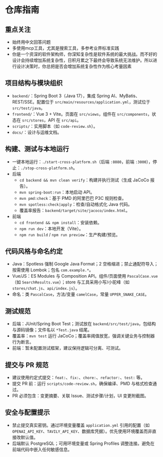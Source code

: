 # 仓库指南
## 重点关注
- 始终用中文回答问题
- 多使用mcp工具，尤其是搜索工具，多参考业界标准实践
- 你是一个资深的软件架构师，你深知复杂性是软件系统的最大挑战。而不好的设计会持续增加系统复杂性，日积月累之下最终会导致系统无法维护。所以进行设计决策时，你总把是否会增加系统复杂性作为核心考量因素

## 项目结构与模块组织
- `backend/`：Spring Boot 3（Java 17），集成 Spring AI、MyBatis、REST/SSE。配置位于 `src/main/resources/application.yml`，测试位于 `src/test/java`。
- `frontend/`：Vue 3 + Vite。页面在 `src/views`，组件在 `src/components`，状态在 `src/stores`，API 在 `src/api`。
- `scripts/`：实用脚本（如 `code-review.sh`）。
- `docs/`：设计与运维文档。

## 构建、测试与本地运行
- 一键本地运行：`./start-cross-platform.sh`（后端 `:8080`，前端 `:3000`），停止：`./stop-cross-platform.sh`。
- 后端
  - `cd backend && mvn clean verify`：构建并执行测试（生成 JaCoCo 报告）。
  - `mvn spring-boot:run`：本地启动 API。
  - `mvn pmd:check`：基于 PMD 的阿里巴巴 P3C 规则检查。
  - `mvn spotless:check|apply`：检查/自动格式化 Java 代码。
  - 覆盖率报告：`backend/target/site/jacoco/index.html`。
- 前端
  - `cd frontend && npm install`：安装依赖。
  - `npm run dev`：本地开发（Vite）。
  - `npm run build` / `npm run preview`：生产构建/预览。

## 代码风格与命名约定
- Java：Spotless 强制 Google Java Format；2 空格缩进；禁止通配符导入；按需使用 Lombok；包名 `com.example.*`。
- Vue/JS：ES Modules 与 Composition API。组件/页面使用 `PascalCase.vue`（如 `SearchResults.vue`）；store 与工具采用小写/小驼峰（如 `stores/chat.js`、`api/index.js`）。
- 命名：类 `PascalCase`，方法/变量 `camelCase`，常量 `UPPER_SNAKE_CASE`。

## 测试规范
- 后端：JUnit/Spring Boot Test；测试放在 `backend/src/test/java`，包结构与源码镜像；文件名以 `*Test.java` 结尾。
- 覆盖率：`mvn test` 运行 JaCoCo；覆盖率阈值放宽，强调关键业务与控制器行为断言。
- 前端：暂未配置测试框架，建议保持逻辑可分离、可测试。

## 提交与 PR 规范
- 建议使用约定式提交：`feat:`、`fix:`、`chore:`、`refactor:`、`test:` 等。
- 提交 PR 前：运行 `scripts/code-review.sh`，确保编译、PMD 与格式检查通过。
- PR 必须包含：变更摘要、关联 Issue、测试步骤/计划，UI 变更附截图。

## 安全与配置提示
- 禁止提交真实密钥。通过环境变量覆盖 `application.yml` 引用的配置（如 `OPENAI_API_KEY`、`TAVILY_API_KEY`、数据库凭据）。优先使用环境覆盖而非直接改默认值。
- 后端默认 PostgreSQL；可用环境变量或 Spring Profiles 调整连接。避免在前端代码中嵌入任何敏感信息。
